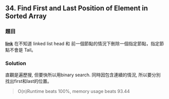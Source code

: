 ## 34. Find First and Last Position of Element in Sorted Array
### 題目
**[link](https://leetcode.com/problems/find-first-and-last-position-of-element-in-sorted-array/)**
在不知道 linked list head 和 前一個節點的情況下刪除一個指定節點，指定節點不會是 Tail。
### Solution
直觀是遍歷搜, 但要快所以用binary search. 同時因包含連續的情況, 所以要分別找出first和last的位置。

> O(n)Runtime beats 100%, memory usage beats 93.44
